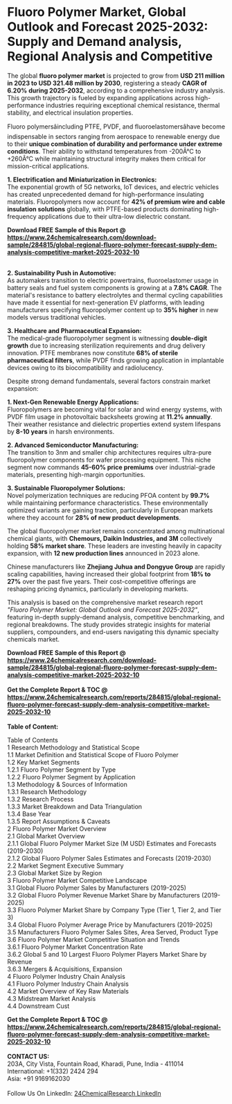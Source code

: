 <h1>Fluoro Polymer Market, Global Outlook and Forecast 2025-2032: Supply and Demand analysis, Regional Analysis and Competitive</h1><p>The global <strong>fluoro polymer market</strong> is projected to grow from <strong>USD 211 million in 2023 to USD 321.48 million by 2030</strong>, registering a steady <strong>CAGR of 6.20% during 2025-2032</strong>, according to a comprehensive industry analysis. This growth trajectory is fueled by expanding applications across high-performance industries requiring exceptional chemical resistance, thermal stability, and electrical insulation properties.</p><p>Fluoro polymersâincluding PTFE, PVDF, and fluoroelastomersâhave become indispensable in sectors ranging from aerospace to renewable energy due to their <strong>unique combination of durability and performance under extreme conditions</strong>. Their ability to withstand temperatures from -200Â°C to +260Â°C while maintaining structural integrity makes them critical for mission-critical applications.</p><p><strong>1. Electrification and Miniaturization in Electronics:</strong><br>
The exponential growth of 5G networks, IoT devices, and electric vehicles has created unprecedented demand for high-performance insulating materials. Fluoropolymers now account for <strong>42% of premium wire and cable insulation solutions</strong> globally, with PTFE-based products dominating high-frequency applications due to their ultra-low dielectric constant.</p><div><b>Download FREE Sample of this Report @ 
            <a href="https://www.24chemicalresearch.com/download-sample/284815/global-regional-fluoro-polymer-forecast-supply-dem-analysis-competitive-market-2025-2032-10">
            https://www.24chemicalresearch.com/download-sample/284815/global-regional-fluoro-polymer-forecast-supply-dem-analysis-competitive-market-2025-2032-10</a></b></div><br><p><strong>2. Sustainability Push in Automotive:</strong><br>
As automakers transition to electric powertrains, fluoroelastomer usage in battery seals and fuel system components is growing at a <strong>7.8% CAGR</strong>. The material's resistance to battery electrolytes and thermal cycling capabilities have made it essential for next-generation EV platforms, with leading manufacturers specifying fluoropolymer content up to <strong>35% higher</strong> in new models versus traditional vehicles.</p><p><strong>3. Healthcare and Pharmaceutical Expansion:</strong><br>
The medical-grade fluoropolymer segment is witnessing <strong>double-digit growth</strong> due to increasing sterilization requirements and drug delivery innovation. PTFE membranes now constitute <strong>68% of sterile pharmaceutical filters</strong>, while PVDF finds growing application in implantable devices owing to its biocompatibility and radiolucency.</p><p>Despite strong demand fundamentals, several factors constrain market expansion:</p><p><strong>1. Next-Gen Renewable Energy Applications:</strong><br>
Fluoropolymers are becoming vital for solar and wind energy systems, with PVDF film usage in photovoltaic backsheets growing at <strong>11.2% annually</strong>. Their weather resistance and dielectric properties extend system lifespans by <strong>8-10 years</strong> in harsh environments.</p><p><strong>2. Advanced Semiconductor Manufacturing:</strong><br>
The transition to 3nm and smaller chip architectures requires ultra-pure fluoropolymer components for wafer processing equipment. This niche segment now commands <strong>45-60% price premiums</strong> over industrial-grade materials, presenting high-margin opportunities.</p><p><strong>3. Sustainable Fluoropolymer Solutions:</strong><br>
Novel polymerization techniques are reducing PFOA content by <strong>99.7%</strong> while maintaining performance characteristics. These environmentally optimized variants are gaining traction, particularly in European markets where they account for <strong>28% of new product developments</strong>.</p><p>The global fluoropolymer market remains concentrated among multinational chemical giants, with <strong>Chemours, Daikin Industries, and 3M</strong> collectively holding <strong>58% market share</strong>. These leaders are investing heavily in capacity expansion, with <strong>12 new production lines</strong> announced in 2023 alone.</p><p>Chinese manufacturers like <strong>Zhejiang Juhua and Dongyue Group</strong> are rapidly scaling capabilities, having increased their global footprint from <strong>18% to 27%</strong> over the past five years. Their cost-competitive offerings are reshaping pricing dynamics, particularly in developing markets.</p><p>This analysis is based on the comprehensive market research report <em>"Fluoro Polymer Market: Global Outlook and Forecast 2025-2032"</em>, featuring in-depth supply-demand analysis, competitive benchmarking, and regional breakdowns. The study provides strategic insights for material suppliers, compounders, and end-users navigating this dynamic specialty chemicals market.</p><div><b>Download FREE Sample of this Report @ 
            <a href="https://www.24chemicalresearch.com/download-sample/284815/global-regional-fluoro-polymer-forecast-supply-dem-analysis-competitive-market-2025-2032-10">
            https://www.24chemicalresearch.com/download-sample/284815/global-regional-fluoro-polymer-forecast-supply-dem-analysis-competitive-market-2025-2032-10</a></b></div><br><div><b>Get the Complete Report & TOC @ 
            <a href="https://www.24chemicalresearch.com/reports/284815/global-regional-fluoro-polymer-forecast-supply-dem-analysis-competitive-market-2025-2032-10">
            https://www.24chemicalresearch.com/reports/284815/global-regional-fluoro-polymer-forecast-supply-dem-analysis-competitive-market-2025-2032-10</a></b></div><br>
            <b>Table of Content:</b><p>Table of Contents<br />
1 Research Methodology and Statistical Scope<br />
1.1 Market Definition and Statistical Scope of Fluoro Polymer<br />
1.2 Key Market Segments<br />
1.2.1 Fluoro Polymer Segment by Type<br />
1.2.2 Fluoro Polymer Segment by Application<br />
1.3 Methodology & Sources of Information<br />
1.3.1 Research Methodology<br />
1.3.2 Research Process<br />
1.3.3 Market Breakdown and Data Triangulation<br />
1.3.4 Base Year<br />
1.3.5 Report Assumptions & Caveats<br />
2 Fluoro Polymer Market Overview<br />
2.1 Global Market Overview<br />
2.1.1 Global Fluoro Polymer Market Size (M USD) Estimates and Forecasts (2019-2030)<br />
2.1.2 Global Fluoro Polymer Sales Estimates and Forecasts (2019-2030)<br />
2.2 Market Segment Executive Summary<br />
2.3 Global Market Size by Region<br />
3 Fluoro Polymer Market Competitive Landscape<br />
3.1 Global Fluoro Polymer Sales by Manufacturers (2019-2025)<br />
3.2 Global Fluoro Polymer Revenue Market Share by Manufacturers (2019-2025)<br />
3.3 Fluoro Polymer Market Share by Company Type (Tier 1, Tier 2, and Tier 3)<br />
3.4 Global Fluoro Polymer Average Price by Manufacturers (2019-2025)<br />
3.5 Manufacturers Fluoro Polymer Sales Sites, Area Served, Product Type<br />
3.6 Fluoro Polymer Market Competitive Situation and Trends<br />
3.6.1 Fluoro Polymer Market Concentration Rate<br />
3.6.2 Global 5 and 10 Largest Fluoro Polymer Players Market Share by Revenue<br />
3.6.3 Mergers & Acquisitions, Expansion<br />
4 Fluoro Polymer Industry Chain Analysis<br />
4.1 Fluoro Polymer Industry Chain Analysis<br />
4.2 Market Overview of Key Raw Materials<br />
4.3 Midstream Market Analysis<br />
4.4 Downstream Cust</p><div><b>Get the Complete Report & TOC @ 
            <a href="https://www.24chemicalresearch.com/reports/284815/global-regional-fluoro-polymer-forecast-supply-dem-analysis-competitive-market-2025-2032-10">
            https://www.24chemicalresearch.com/reports/284815/global-regional-fluoro-polymer-forecast-supply-dem-analysis-competitive-market-2025-2032-10</a></b></div><br><b>CONTACT US:</b><br>
            203A, City Vista, Fountain Road, Kharadi, Pune, India - 411014<br>
            International: +1(332) 2424 294<br>
            Asia: +91 9169162030 <br><br>
            Follow Us On LinkedIn: <a href="https://www.linkedin.com/company/24chemicalresearch/">24ChemicalResearch LinkedIn</a>